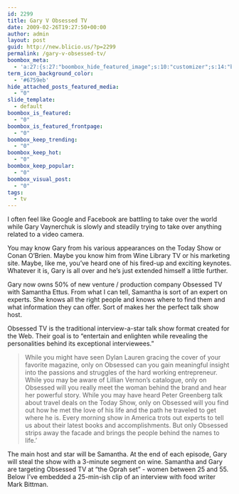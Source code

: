 ```yaml
---
id: 2299
title: Gary V Obsessed TV
date: 2009-02-26T19:27:50+00:00
author: admin
layout: post
guid: http://new.blicio.us/?p=2299
permalink: /gary-v-obsessed-tv/
boombox_meta:
  - 'a:27:{s:27:"boombox_hide_featured_image";s:10:"customizer";s:14:"boombox_layout";s:7:"inherit";s:16:"boombox_template";s:6:"style1";s:20:"boombox_sidebar_type";s:13:"1-sidebar-1_3";s:27:"boombox_sidebar_orientation";s:5:"right";s:17:"boombox_video_url";s:0:"";s:30:"boombox_article_source_heading";N;s:26:"boombox_article_source_url";s:0:"";s:28:"boombox_article_source_label";s:0:"";s:29:"boombox_article_source_follow";s:8:"nofollow";s:29:"boombox_article_source_target";i:0;s:27:"boombox_article_via_heading";N;s:23:"boombox_article_via_url";s:0:"";s:25:"boombox_article_via_label";s:0:"";s:26:"boombox_article_via_follow";s:8:"nofollow";s:26:"boombox_article_via_target";i:0;s:26:"boombox_post_regular_price";s:0:"";s:27:"boombox_post_discount_price";s:0:"";s:27:"boombox_post_affiliate_link";s:0:"";s:44:"boombox_post_affiliate_link_use_as_post_link";i:0;s:19:"boombox_is_featured";i:0;s:29:"boombox_is_featured_frontpage";i:0;s:21:"boombox_keep_trending";i:0;s:16:"boombox_keep_hot";i:0;s:20:"boombox_keep_popular";i:0;s:19:"boombox_visual_post";i:0;s:20:"boombox_post_gallery";s:0:"";}'
term_icon_background_color:
  - '#6759eb'
hide_attached_posts_featured_media:
  - "0"
slide_template:
  - default
boombox_is_featured:
  - "0"
boombox_is_featured_frontpage:
  - "0"
boombox_keep_trending:
  - "0"
boombox_keep_hot:
  - "0"
boombox_keep_popular:
  - "0"
boombox_visual_post:
  - "0"
tags:
  - tv
---
```

I often feel like Google and Facebook are battling to take over the world while Gary Vaynerchuk is slowly and steadily trying to take over anything related to a video camera.

You may know Gary from his various appearances on the Today Show or Conan O’Brien. Maybe you know him from Wine Library TV or his marketing site. Maybe, like me, you’ve heard one of his fired-up and exciting keynotes. Whatever it is, Gary is all over and he’s just extended himself a little further.

Gary now owns 50% of new venture / production company Obsessed TV with Samantha Ettus. From what I can tell, Samantha is sort of an expert on experts. She knows all the right people and knows where to find them and what information they can offer. Sort of makes her the perfect talk show host.

Obsessed TV is the traditional interview-a-star talk show format created for the Web. Their goal is to “entertain and enlighten while revealing the personalities behind its exceptional interviewees.”

> While you might have seen Dylan Lauren gracing the cover of your favorite magazine, only on Obsessed can you gain meaningful insight into the passions and struggles of the hard working entrepreneur. While you may be aware of Lillian Vernon’s catalogue, only on Obsessed will you really meet the woman behind the brand and hear her powerful story. While you may have heard Peter Greenberg talk about travel deals on the Today Show, only on Obsessed will you find out how he met the love of his life and the path he traveled to get where he is. Every morning show in America trots out experts to tell us about their latest books and accomplishments. But only Obsessed strips away the facade and brings the people behind the names to life.’

The main host and star will be Samantha. At the end of each episode, Gary will steal the show with a 3-minute segment on wine. Samantha and Gary are targeting Obsessed TV at “the Oprah set” - women between 25 and 55. Below I’ve embedded a 25-min-ish clip of an interview with food writer Mark Bittman.